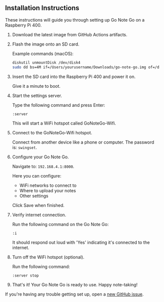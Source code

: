 ## Installation Instructions

These instructions will guide you through setting up Go Note Go on a Raspberry Pi 400.

1. Download the latest image from GitHub Actions artifacts.

2. Flash the image onto an SD card.
   
   Example commands (macOS):
   ```bash
   diskutil unmountDisk /dev/disk4
   sudo dd bs=4M if=/Users/yourusername/Downloads/go-note-go.img of=/dev/rdisk4 conv=fsync status=progress
   ```

3. Insert the SD card into the Raspberry Pi 400 and power it on.
   
   Give it a minute to boot.

4. Start the settings server.
   
   Type the following command and press Enter:
   ```
   :server
   ```
   
   This will start a WiFi hotspot called GoNoteGo-Wifi.

5. Connect to the GoNoteGo-Wifi hotspot.
   
   Connect from another device like a phone or computer.
   The password is: `swingset`.

6. Configure your Go Note Go.
   
   Navigate to: `192.168.4.1:8000`.
   
   Here you can configure:
   - WiFi networks to connect to
   - Where to upload your notes
   - Other settings
   
   Click Save when finished.

7. Verify internet connection.
   
   Run the following command on the Go Note Go:
   ```
   :i
   ```
   
   It should respond out loud with 'Yes' indicating it's connected to the internet.

8. Turn off the WiFi hotspot (optional).
   
   Run the following command:
   ```
   :server stop
   ```

9. That's it! Your Go Note Go is ready to use. Happy note-taking!

If you're having any trouble getting set up, open a [new GitHub issue](https://github.com/dbieber/GoNoteGo/issues).